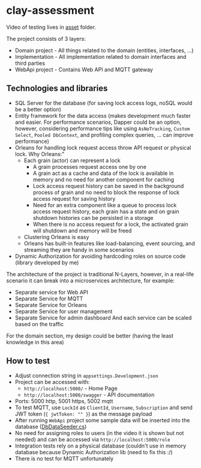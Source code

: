# clay-assessment

Video of testing lives in [asset](https://github.com/mo-esmp/clay-assessment/tree/main/assets) folder.

The project consists of 3 layers:
- Domain project - All things related to the domain (entities, interfaces, ...)
- Implementation - All implementation related to domain interfaces and third parties
- WebApi project - Contains Web API and MQTT gateway

## Technologies and libraries
- SQL Server for the database (for saving lock access logs, noSQL would be a better option) 
- Entity framework for the data access (makes development much faster and easier. For performance scenarios, Dapper could be an option, however, considering performance tips like using `AsNoTracking`, `Custom Select`, `Pooled DbContext`, and profiling complex queries, ... can improve performance)
- Orleans for handling lock request access throw API request or physical lock. Why Orleans:"
  - Each grain (actor) can represent a lock 
    - A grain processes request access one by one
    - A grain act as a cache and data of the lock is available in memory and no need for another component for caching
    - Lock access request history can be saved in the background process of grain and no need to block the response of lock access request for saving history
    - Need for an extra component like a queue to process lock access request history, each grain has a state and on grain shutdown histories can be persisted in a storage
    - When there is no access request for a lock, the activated grain will shutdown and memory will be freed
  - Clustering Orleans is easy
  - Orleans has built-in features like load-balancing, event sourcing, and streaming they are handy in some scenarios
- Dynamic Authorization for avoiding hardcoding roles on source code (library developed by me)

The architecture of the project is traditional N-Layers, however, in a real-life scenario it can break into a microservices architecture, for example:
- Separate service for Web API
- Separate Service for MQTT
- Separate Service for Orleans
- Separate Service for user management
- Separate Service for admin dashboard
And each service can be scaled based on the traffic

For the domain section, my design could be better (having the least knowledge in this area)

## How to test
- Adjust connection string in `appsettings.Development.json`
- Project can be accessed with:
  - `http://localhost:5000/` - Home Page
  - `http://localhost:5000/swagger` - API documentation
- Ports: 5000 http, 5001 https, 5002 mqtt
- To test MQTT, use `LockId` as `ClientId`, `Username`, `Subscription` and send JWT token (`{ jwtToken: "" }`) as the message payload
- After running `WebApi` project some sample data will be inserted into the database ([DbDataSeeder.cs](https://github.com/mo-esmp/clay-assessment/blob/main/src/SmartLock.Implementation/Data/DbDataSeeder.cs))
- No need for assigning roles to users (in the video it is shown but not needed) and can be accessed via `http://localhost:5000/role`
- Integration tests rely on a physical database (couldn't use in memory database because Dynamic Authorization lib (need to fix this :/)
- There is no test for MQTT unfortunately
